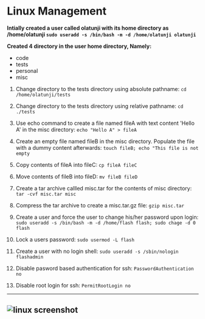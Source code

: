 
# Linux Management

**Intially created a user called olatunji with its home directory as /home/olatunji `sudo useradd -s /bin/bash -m -d /home/olatunji olatunji`**

**Created 4 directory in the user home directory, Namely:**

- code
- tests
- personal
- misc

1. Change directory to the tests directory using absolute pathname: `cd /home/olatunji/tests`

1. Change directory to the tests directory using relative pathname:
   `cd ./tests`

1. Use echo command to create a file named fileA with text content 'Hello A' in the misc directory: `echo "Hello A" > fileA`

1. Create an empty file named fileB in the misc directory. Populate the file with a dummy content afterwards: `touch fileB; echo "This file is not empty`

1. Copy contents of fileA into fileC: `cp fileA fileC`

1. Move contents of fileB into fileD: `mv fileB fileD`
1. Create a tar archive callled misc.tar for the contents of misc directory: `tar -cvf misc.tar misc`
1. Compress the tar archive to create a misc.tar.gz file: `gzip misc.tar`
1. Create a user and force the user to change his/her password upon login: `sudo useradd -s /bin/bash -m -d /home/flash flash; sudo chage -d 0 flash`
1. Lock a users password: `sudo usermod -L flash`
1. Create a user with no login shell: `sudo useradd -s /sbin/nologin flashadmin`
1. Disable pasword based authentication for ssh: `PasswordAuthentication  no`
1. Disable root login for ssh: `PermitRootLogin no`
---
![linux screenshot](./images/Screenshot%202024-02-09%20155542.png)
---